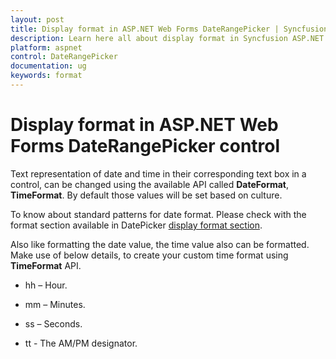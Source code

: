```yaml
---
layout: post
title: Display format in ASP.NET Web Forms DateRangePicker | Syncfusion
description: Learn here all about display format in Syncfusion ASP.NET Web Forms DateRangePicker control, its elements, and more.
platform: aspnet
control: DateRangePicker
documentation: ug
keywords: format
---
```


# Display format in ASP.NET Web Forms DateRangePicker control

Text representation of date and time in their corresponding text box in a control, can be changed using the available API called **DateFormat**, **TimeFormat**.  By default those values will be set based on culture. 

To know about standard patterns for date format. Please check with the format section available in DatePicker [display format section](https://help.syncfusion.com/aspnet/datepicker/display-format).

Also like formatting the date value, the time value also can be formatted. Make use of below details, to create your custom time format using **TimeFormat** API.

* hh – Hour.

* mm – Minutes.

* ss – Seconds.

* tt - The AM/PM designator.

